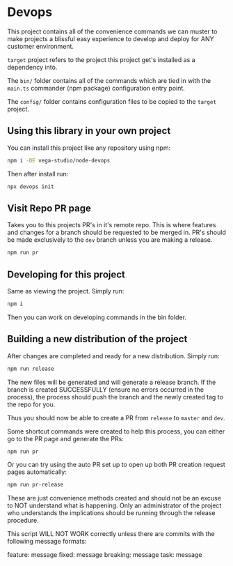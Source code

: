 # Devops

This project contains all of the convenience commands we can muster to make
projects a blissful easy experience to develop and deploy for ANY customer
environment.

`target` project refers to the project this project get's installed as a
dependency into.

The `bin/` folder contains all of the commands which are tied in with the
`main.ts` commander (npm package) configuration entry point.

The `config/` folder contains configuration files to be copied to the `target`
project.

## Using this library in your own project

You can install this project like any repository using npm:

```sh
npm i -DE vega-studio/node-devops
```

Then after install run:

```sh
npx devops init
```

## Visit Repo PR page

Takes you to this projects PR's in it's remote repo. This is where features and
changes for a branch should be requested to be merged in. PR's should be made
exclusively to the `dev` branch unless you are making a release.

```sh
npm run pr
```

## Developing for this project

Same as viewing the project. Simply run:

```sh
npm i
```

Then you can work on developing commands in the bin folder.

## Building a new distribution of the project

After changes are completed and ready for a new distribution. Simply run:

```sh
npm run release
```

The new files will be generated and will generate a release branch. If the
branch is created SUCCESSFULLY (ensure no errors occurred in the process), the
process should push the branch and the newly created tag to the repo for you.

Thus you should now be able to create a PR from `release` to `master` and `dev`.

Some shortcut commands were created to help this process, you can either go to
the PR page and generate the PRs:

```sh
npm run pr
```

Or you can try using the auto PR set up to open up both PR creation request
pages automatically:

```sh
npm run pr-release
```

These are just convenience methods created and should not be an excuse to NOT
understand what is happening. Only an administrator of the project who
understands the implications should be running through the release procedure.

This script WILL NOT WORK correctly unless there are commits with the following
message formats:

feature: message
fixed: message
breaking: message
task: message
